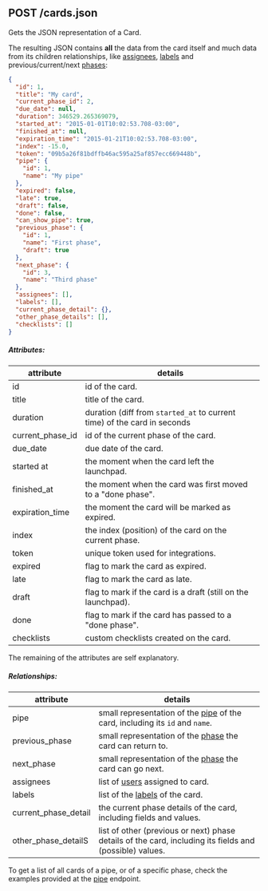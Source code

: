 ## POST /cards.json

Gets the JSON representation of a Card. 

The resulting JSON contains **all** the data from the card itself and much data from its children relationships, like [assignees](user.md), [labels](label.md) and previous/current/next [phases](phase.md):

```json
{
  "id": 1,
  "title": "My card",
  "current_phase_id": 2,
  "due_date": null,
  "duration": 346529.265369079,
  "started_at": "2015-01-01T10:02:53.708-03:00",
  "finished_at": null,
  "expiration_time": "2015-01-21T10:02:53.708-03:00",
  "index": -15.0,
  "token": "09b5a26f81bdffb46ac595a25af857ecc669448b",
  "pipe": {
    "id": 1,
    "name": "My pipe"
  },
  "expired": false,
  "late": true,
  "draft": false,
  "done": false,
  "can_show_pipe": true,
  "previous_phase": {
    "id": 1,
    "name": "First phase",
    "draft": true
  },
  "next_phase": {
    "id": 3,
    "name": "Third phase"
  },
  "assignees": [],
  "labels": [],
  "current_phase_detail": {},
  "other_phase_details": [],
  "checklists": []
}
```
##### Attributes:

| attribute | details |
| -- | -- |
| id | id of the card. |
| title | title of the card. |
| duration | duration (diff from `started_at` to current time) of the card in seconds |
| current_phase_id | id of the current phase of the card. |
| due_date | due date of the card. |
| started at | the moment when the card left the launchpad. |
| finished_at | the moment when the card was first moved to a "done phase". |
| expiration_time | the moment the card will be marked as expired. |
| index | the index (position) of the card on the current phase.  |
| token | unique token used for integrations. |
| expired | flag to mark the card as expired. |
| late | flag to mark the card as late. |
| draft | flag to mark if the card is a draft (still on the launchpad). |
| done | flag to mark if the card has passed to a "done phase". |
| checklists | custom checklists created on the card. |

The remaining of the attributes are self explanatory.

##### Relationships:

| attribute | details |
| -- | -- |
| pipe | small representation of the [pipe]("pipe.md") of the card, including its `id` and `name`. |
| previous_phase | small representation of the [phase]("phase.md") the card can return to. |
| next_phase | small representation of the [phase]("phase.md") the card can go next. |
| assignees | list of [users]("user.md") assigned to card. |
| labels | list of the [labels]("label.md") of the card. |
| current_phase_detail | the current phase details of the card, including fields and values. |
| other_phase_detailS | list of other (previous or next) phase details of the card, including its fields and (possible) values. |

To get a list of all cards of a pipe, or of a specific phase, check the examples provided at the [pipe](pipe.md) endpoint.
